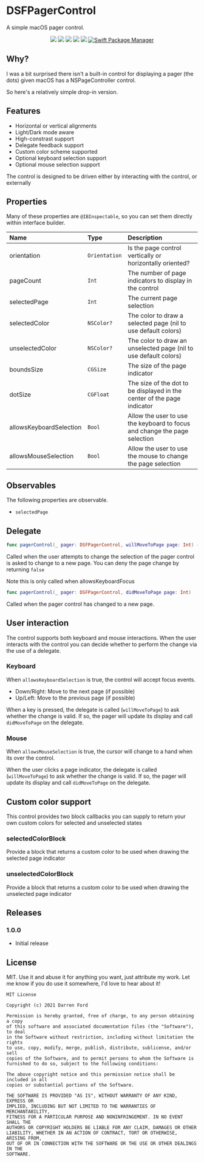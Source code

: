 # DSFPagerControl

A simple macOS pager control.

<p align="center">
    <img src="https://img.shields.io/github/v/tag/dagronf/DSFPagerControl" />
    <img src="https://img.shields.io/badge/macOS-10.13+-blue" />
    <img src="https://img.shields.io/badge/Xcode-12+-yellow" />
    <img src="https://img.shields.io/badge/Swift-5.1-orange.svg" />
    <img src="https://img.shields.io/badge/License-MIT-lightgrey" />
    <a href="https://swift.org/package-manager">
        <img src="https://img.shields.io/badge/spm-compatible-brightgreen.svg?style=flat" alt="Swift Package Manager" />
    </a>
</p>

## Why?

I was a bit surprised there isn't a built-in control for displaying a pager (the dots) given macOS has a NSPageController control.

So here's a relatively simple drop-in version.

## Features

* Horizontal or vertical alignments
* Light/Dark mode aware
* High-constrast support
* Delegate feedback support
* Custom color scheme supported
* Optional keyboard selection support
* Optional mouse selection support

The control is designed to be driven either by interacting with the control, or externally 

## Properties

Many of these properties are `@IBInspectable`, so you can set them directly within interface builder.

| Name                     | Type           | Description                                         |
|:-------------------------|:---------------|:----------------------------------------------------|
| orientation              | `Orientation`  | Is the page control vertically or horizontally oriented? |
| pageCount                | `Int`          | The number of page indicators to display in the control |
| selectedPage             | `Int`          | The current page selection |
| selectedColor            | `NSColor?`     | The color to draw a selected page (nil to use default colors) |
| unselectedColor          | `NSColor?`     | The color to draw an unselected page (nil to use default colors) |
| boundsSize               | `CGSize`       | The size of the page indicator |
| dotSize                  | `CGFloat`      | The size of the dot to be displayed in the center of the page indicator |
| allowsKeyboardSelection  | `Bool`         | Allow the user to use the keyboard to focus and change the page selection |
| allowsMouseSelection     | `Bool`         | Allow the user to use the mouse to change the page selection |

## Observables

The following properties are observable.

* `selectedPage`

## Delegate

```swift
func pagerControl(_ pager: DSFPagerControl, willMoveToPage page: Int) -> Bool
```

Called when the user attempts to change the selection of the pager control is asked to change to a new page. You can deny the page change by returning `false`

Note this is only called when allowsKeyboardFocus

```swift
func pagerControl(_ pager: DSFPagerControl, didMoveToPage page: Int)
```

Called when the pager control has changed to a new page.

## User interaction

The control supports both keyboard and mouse interactions. When the user interacts with the control you can decide whether to perform the change via the use of a delegate.

### Keyboard

When `allowsKeyboardSelection` is true, the control will accept focus events.

* Down/Right: Move to the next page (if possible)
* Up/Left: Move to the previous page (if possible)

When a key is pressed, the delegate is called (`willMoveToPage`) to ask whether the change is valid. If so, the pager will update its display and call `didMoveToPage` on the delegate.

### Mouse

When `allowsMouseSelection` is true, the cursor will change to a hand when its over the control.  

When the user clicks a page indicator, the delegate is called (`willMoveToPage`) to ask whether the change is valid. If so, the pager will update its display and call `didMoveToPage` on the delegate. 

## Custom color support

This control provides two block callbacks you can supply to return your own custom colors for selected and unselected states

### selectedColorBlock

Provide a block that returns a custom color to be used when drawing the selected page indicator

### unselectedColorBlock

Provide a block that returns a custom color to be used when drawing the unselected page indicator

## Releases

### 1.0.0

* Initial release

## License

MIT. Use it and abuse it for anything you want, just attribute my work. Let me know if you do use it somewhere, I'd love to hear about it!

```
MIT License

Copyright (c) 2021 Darren Ford

Permission is hereby granted, free of charge, to any person obtaining a copy
of this software and associated documentation files (the "Software"), to deal
in the Software without restriction, including without limitation the rights
to use, copy, modify, merge, publish, distribute, sublicense, and/or sell
copies of the Software, and to permit persons to whom the Software is
furnished to do so, subject to the following conditions:

The above copyright notice and this permission notice shall be included in all
copies or substantial portions of the Software.

THE SOFTWARE IS PROVIDED "AS IS", WITHOUT WARRANTY OF ANY KIND, EXPRESS OR
IMPLIED, INCLUDING BUT NOT LIMITED TO THE WARRANTIES OF MERCHANTABILITY,
FITNESS FOR A PARTICULAR PURPOSE AND NONINFRINGEMENT. IN NO EVENT SHALL THE
AUTHORS OR COPYRIGHT HOLDERS BE LIABLE FOR ANY CLAIM, DAMAGES OR OTHER
LIABILITY, WHETHER IN AN ACTION OF CONTRACT, TORT OR OTHERWISE, ARISING FROM,
OUT OF OR IN CONNECTION WITH THE SOFTWARE OR THE USE OR OTHER DEALINGS IN THE
SOFTWARE.
```
